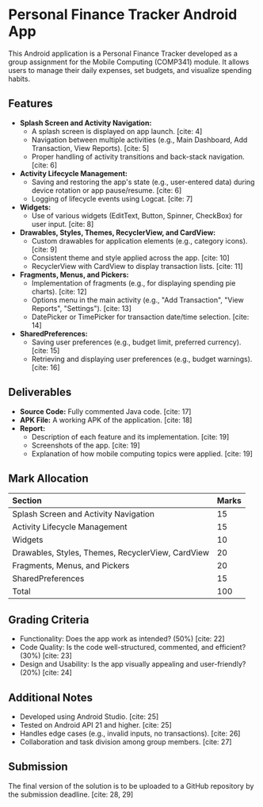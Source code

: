 # Personal Finance Tracker Android App

This Android application is a Personal Finance Tracker developed as a group assignment for the Mobile Computing (COMP341) module. It allows users to manage their daily expenses, set budgets, and visualize spending habits.

## Features

* **Splash Screen and Activity Navigation:**
    * A splash screen is displayed on app launch. [cite: 4]
    * Navigation between multiple activities (e.g., Main Dashboard, Add Transaction, View Reports). [cite: 5]
    * Proper handling of activity transitions and back-stack navigation. [cite: 6]
* **Activity Lifecycle Management:**
    * Saving and restoring the app's state (e.g., user-entered data) during device rotation or app pause/resume. [cite: 6]
    * Logging of lifecycle events using Logcat. [cite: 7]
* **Widgets:**
    * Use of various widgets (EditText, Button, Spinner, CheckBox) for user input. [cite: 8]
* **Drawables, Styles, Themes, RecyclerView, and CardView:**
    * Custom drawables for application elements (e.g., category icons). [cite: 9]
    * Consistent theme and style applied across the app. [cite: 10]
    * RecyclerView with CardView to display transaction lists. [cite: 11]
* **Fragments, Menus, and Pickers:**
    * Implementation of fragments (e.g., for displaying spending pie charts). [cite: 12]
    * Options menu in the main activity (e.g., "Add Transaction", "View Reports", "Settings"). [cite: 13]
    * DatePicker or TimePicker for transaction date/time selection. [cite: 14]
* **SharedPreferences:**
    * Saving user preferences (e.g., budget limit, preferred currency). [cite: 15]
    * Retrieving and displaying user preferences (e.g., budget warnings). [cite: 16]

## Deliverables

* **Source Code:** Fully commented Java code. [cite: 17]
* **APK File:** A working APK of the application. [cite: 18]
* **Report:**
    * Description of each feature and its implementation. [cite: 19]
    * Screenshots of the app. [cite: 19]
    * Explanation of how mobile computing topics were applied. [cite: 19]

## Mark Allocation

| Section                                            | Marks |
| :------------------------------------------------- | :---- |
| Splash Screen and Activity Navigation            | 15    |
| Activity Lifecycle Management                    | 15    |
| Widgets                                            | 10    |
| Drawables, Styles, Themes, RecyclerView, CardView | 20    |
| Fragments, Menus, and Pickers                      | 20    |
| SharedPreferences                                  | 15    |
| Total                                              | 100   | [cite: 21]

## Grading Criteria

* Functionality: Does the app work as intended? (50%) [cite: 22]
* Code Quality: Is the code well-structured, commented, and efficient? (30%) [cite: 23]
* Design and Usability: Is the app visually appealing and user-friendly? (20%) [cite: 24]

## Additional Notes

* Developed using Android Studio. [cite: 25]
* Tested on Android API 21 and higher. [cite: 25]
* Handles edge cases (e.g., invalid inputs, no transactions). [cite: 26]
* Collaboration and task division among group members. [cite: 27]

## Submission

The final version of the solution is to be uploaded to a GitHub repository by the submission deadline. [cite: 28, 29]
